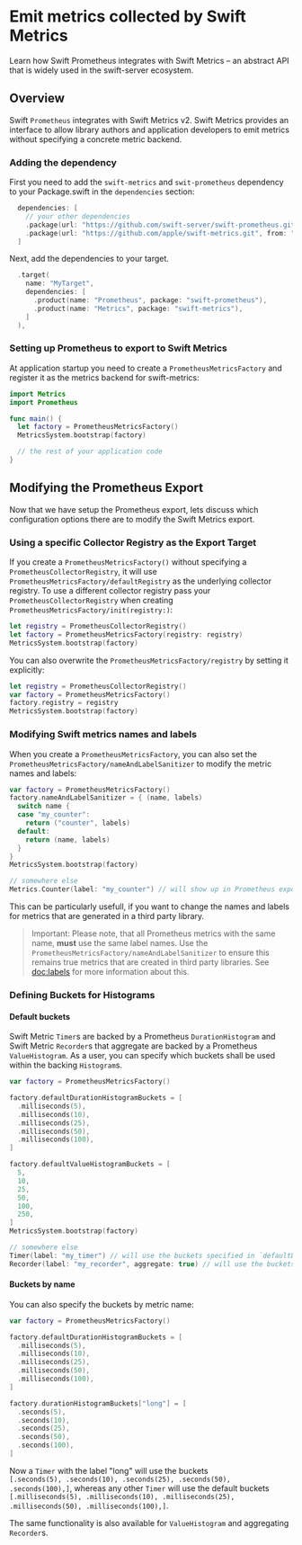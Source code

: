 # Emit metrics collected by Swift Metrics

Learn how Swift Prometheus integrates with Swift Metrics – an abstract API that is widely used in 
the swift-server ecosystem.

## Overview

Swift ``Prometheus`` integrates with Swift Metrics v2. Swift Metrics provides an interface to allow 
library authors and application developers to emit metrics without specifying a concrete metric 
backend. 

### Adding the dependency

First you need to add the `swift-metrics` and `swit-prometheus` dependency to your Package.swift 
in the `dependencies` section:

```swift
  dependencies: [
    // your other dependencies
    .package(url: "https://github.com/swift-server/swift-prometheus.git", from: "2.0.0"),
    .package(url: "https://github.com/apple/swift-metrics.git", from: "2.4.1"),
  ]
```

Next, add the dependencies to your target.

```swift
  .target(
    name: "MyTarget",
    dependencies: [
      .product(name: "Prometheus", package: "swift-prometheus"),
      .product(name: "Metrics", package: "swift-metrics"),
    ]
  ),
```

### Setting up Prometheus to export to Swift Metrics

At application startup you need to create a ``PrometheusMetricsFactory`` and register it as
the metrics backend for swift-metrics:

```swift
import Metrics
import Prometheus

func main() {
  let factory = PrometheusMetricsFactory()
  MetricsSystem.bootstrap(factory)

  // the rest of your application code
}
```

## Modifying the Prometheus Export

Now that we have setup the Prometheus export, lets discuss which configuration options there are to
modify the Swift Metrics export.

### Using a specific Collector Registry as the Export Target

If you create a `PrometheusMetricsFactory()` without specifying a ``PrometheusCollectorRegistry``,
it will use ``PrometheusMetricsFactory/defaultRegistry`` as the underlying collector registry.
To use a different collector registry pass your ``PrometheusCollectorRegistry`` when creating 
``PrometheusMetricsFactory/init(registry:)``:

```swift
let registry = PrometheusCollectorRegistry()
let factory = PrometheusMetricsFactory(registry: registry)
MetricsSystem.bootstrap(factory)
```

You can also overwrite the ``PrometheusMetricsFactory/registry`` by setting it explicitly:

```swift
let registry = PrometheusCollectorRegistry()
var factory = PrometheusMetricsFactory()
factory.registry = registry
MetricsSystem.bootstrap(factory)
```

### Modifying Swift metrics names and labels

When you create a ``PrometheusMetricsFactory``, you can also set the 
``PrometheusMetricsFactory/nameAndLabelSanitizer`` to modify the metric names and labels:

```swift
var factory = PrometheusMetricsFactory()
factory.nameAndLabelSanitizer = { (name, labels)
  switch name {
  case "my_counter":
    return ("counter", labels)
  default:
    return (name, labels)
  }
}
MetricsSystem.bootstrap(factory)

// somewhere else
Metrics.Counter(label: "my_counter") // will show up in Prometheus exports as `counter`
```

This can be particularly usefull, if you want to change the names and labels for metrics that are
generated in a third party library.

> Important: Please note, that all Prometheus metrics with the same name, **must** use the same 
> label names.
> Use the ``PrometheusMetricsFactory/nameAndLabelSanitizer`` to ensure this remains true metrics 
> that are created in third party libraries. See <doc:labels> for more information about this.

### Defining Buckets for Histograms

#### Default buckets

Swift Metric ``Timer``s are backed by a Prometheus ``DurationHistogram`` and Swift Metric 
``Recorder``s that aggregate are backed by a Prometheus ``ValueHistogram``. As a user, you can 
specify which buckets shall be used within the backing ``Histogram``s.

```swift
var factory = PrometheusMetricsFactory()

factory.defaultDurationHistogramBuckets = [
  .milliseconds(5),
  .milliseconds(10),
  .milliseconds(25),
  .milliseconds(50),
  .milliseconds(100),
]

factory.defaultValueHistogramBuckets = [
  5,
  10,
  25,
  50,
  100,
  250,
]
MetricsSystem.bootstrap(factory)

// somewhere else
Timer(label: "my_timer") // will use the buckets specified in `defaultDurationHistogramBuckets`
Recorder(label: "my_recorder", aggregate: true) // will use the buckets specified in `defaultValueHistogramBuckets`
```

#### Buckets by name

You can also specify the buckets by metric name:

```swift
var factory = PrometheusMetricsFactory()

factory.defaultDurationHistogramBuckets = [
  .milliseconds(5),
  .milliseconds(10),
  .milliseconds(25),
  .milliseconds(50),
  .milliseconds(100),
]

factory.durationHistogramBuckets["long"] = [
  .seconds(5),
  .seconds(10),
  .seconds(25),
  .seconds(50),
  .seconds(100),
] 
```

Now a `Timer` with the label "long" will use the buckets  
`[.seconds(5), .seconds(10), .seconds(25), .seconds(50), .seconds(100),]`, whereas any other 
`Timer` will use the default buckets 
`[.milliseconds(5), .milliseconds(10), .milliseconds(25), .milliseconds(50), .milliseconds(100),]`.

The same functionality is also available for ``ValueHistogram`` and aggregating `Recorder`s.

[Swift Metrics]: https://github.com/apple/swift-metrics
